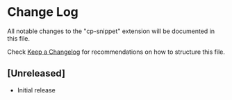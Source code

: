 # Change Log

All notable changes to the "cp-snippet" extension will be documented in this file.

Check [Keep a Changelog](http://keepachangelog.com/) for recommendations on how to structure this file.

## [Unreleased]

- Initial release